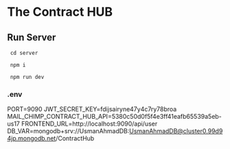 # The Contract HUB

## Run Server

``` cd server```

``` npm i```

``` npm run dev```
### .env
PORT=9090
JWT_SECRET_KEY=fdijsairyne47y4c7ry78broa
MAIL_CHIMP_CONTRACT_HUB_API=5380c50d0f5f4e3ff41eafb65539a5eb-us17
FRONTEND_URL=http://localhost:9090/api/user
DB_VAR=mongodb+srv://UsmanAhmadDB:UsmanAhmadDB@cluster0.99d94jp.mongodb.net/ContractHub
